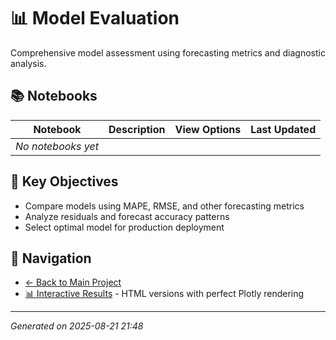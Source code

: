 # 📊 Model Evaluation

Comprehensive model assessment using forecasting metrics and diagnostic analysis.

## 📚 Notebooks

| Notebook | Description | View Options | Last Updated |
|----------|-------------|--------------|--------------|
| *No notebooks yet* | | | |

## 🎯 Key Objectives

- Compare models using MAPE, RMSE, and other forecasting metrics
- Analyze residuals and forecast accuracy patterns
- Select optimal model for production deployment

## 🔗 Navigation

- [← Back to Main Project](../README.md)
- [📊 Interactive Results](../docs/) - HTML versions with perfect Plotly rendering

---
*Generated on 2025-08-21 21:48*